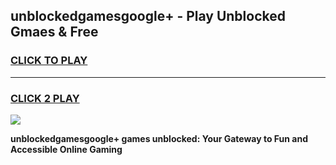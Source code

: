 
## unblockedgamesgoogle+ - Play Unblocked Gmaes & Free
<h3>
<a href="https://news.freeplayer.one?title=unblockedgamesgoogle+&ref=16F">CLICK TO PLAY</a></h3>
<hr>

<h3>
<a href="https://news.freeplayer.one?title=unblockedgamesgoogle+&ref=16F">CLICK 2 PLAY</a>
  
</h3>

<a href="https://news.freeplayer.one?title=unblockedgamesgoogle+&ref=16F/"><img src="https://clearcache.store/games.png"></a>


**unblockedgamesgoogle+ games unblocked: Your Gateway to Fun and Accessible Online Gaming**

